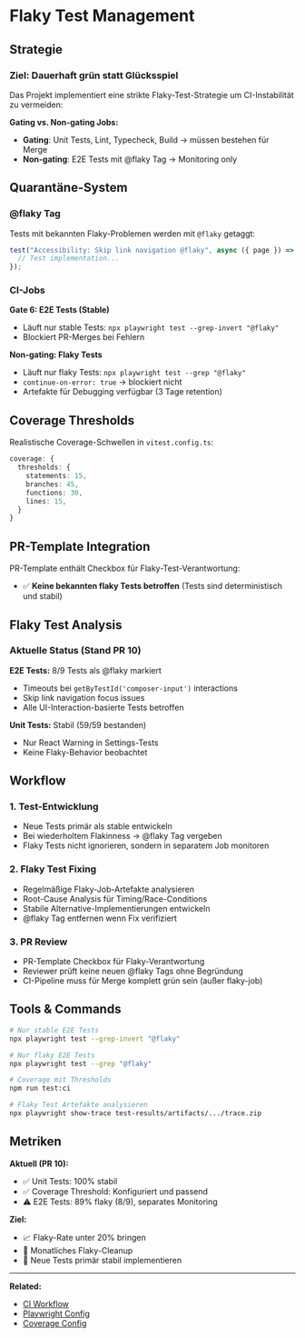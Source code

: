 # Flaky Test Management

## Strategie

### Ziel: Dauerhaft grün statt Glücksspiel

Das Projekt implementiert eine strikte Flaky-Test-Strategie um CI-Instabilität zu vermeiden:

**Gating vs. Non-gating Jobs:**
- **Gating**: Unit Tests, Lint, Typecheck, Build → müssen bestehen für Merge
- **Non-gating**: E2E Tests mit @flaky Tag → Monitoring only

## Quarantäne-System

### @flaky Tag

Tests mit bekannten Flaky-Problemen werden mit `@flaky` getaggt:

```javascript
test("Accessibility: Skip link navigation @flaky", async ({ page }) => {
  // Test implementation...
});
```

### CI-Jobs

**Gate 6: E2E Tests (Stable)**
- Läuft nur stable Tests: `npx playwright test --grep-invert "@flaky"`
- Blockiert PR-Merges bei Fehlern

**Non-gating: Flaky Tests**
- Läuft nur flaky Tests: `npx playwright test --grep "@flaky"`
- `continue-on-error: true` → blockiert nicht
- Artefakte für Debugging verfügbar (3 Tage retention)

## Coverage Thresholds

Realistische Coverage-Schwellen in `vitest.config.ts`:

```typescript
coverage: {
  thresholds: {
    statements: 15,
    branches: 45, 
    functions: 30,
    lines: 15,
  }
}
```

## PR-Template Integration

PR-Template enthält Checkbox für Flaky-Test-Verantwortung:

- ✅ **Keine bekannten flaky Tests betroffen** (Tests sind deterministisch und stabil)

## Flaky Test Analysis

### Aktuelle Status (Stand PR 10)

**E2E Tests:** 8/9 Tests als @flaky markiert
- Timeouts bei `getByTestId('composer-input')` interactions
- Skip link navigation focus issues
- Alle UI-Interaction-basierte Tests betroffen

**Unit Tests:** Stabil (59/59 bestanden)
- Nur React Warning in Settings-Tests
- Keine Flaky-Behavior beobachtet

## Workflow

### 1. Test-Entwicklung
- Neue Tests primär als stable entwickeln
- Bei wiederholtem Flakinness → @flaky Tag vergeben
- Flaky Tests nicht ignorieren, sondern in separatem Job monitoren

### 2. Flaky Test Fixing
- Regelmäßige Flaky-Job-Artefakte analysieren
- Root-Cause Analysis für Timing/Race-Conditions
- Stabile Alternative-Implementierungen entwickeln
- @flaky Tag entfernen wenn Fix verifiziert

### 3. PR Review
- PR-Template Checkbox für Flaky-Verantwortung
- Reviewer prüft keine neuen @flaky Tags ohne Begründung
- CI-Pipeline muss für Merge komplett grün sein (außer flaky-job)

## Tools & Commands

```bash
# Nur stable E2E Tests
npx playwright test --grep-invert "@flaky"

# Nur flaky E2E Tests  
npx playwright test --grep "@flaky"

# Coverage mit Thresholds
npm run test:ci

# Flaky Test Artefakte analysieren
npx playwright show-trace test-results/artifacts/.../trace.zip
```

## Metriken

**Aktuell (PR 10):**
- ✅ Unit Tests: 100% stabil
- ✅ Coverage Threshold: Konfiguriert und passend
- ⚠️ E2E Tests: 89% flaky (8/9), separates Monitoring

**Ziel:**
- 📈 Flaky-Rate unter 20% bringen
- 🔄 Monatliches Flaky-Cleanup
- 🎯 Neue Tests primär stabil implementieren

---

**Related:**
- [CI Workflow](.github/workflows/ci.yml)
- [Playwright Config](playwright.config.ts)
- [Coverage Config](vitest.config.ts)